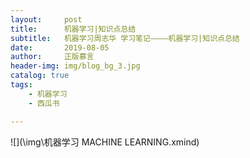 ```yaml
---
layout:     post
title:      机器学习|知识点总结
subtitle:   机器学习周志华 学习笔记————机器学习|知识点总结
date:       2019-08-05
author:     正版慕言
header-img: img/blog_bg_3.jpg
catalog: true
tags:
    - 机器学习
    - 西瓜书

---
```

![](\img\机器学习 MACHINE LEARNING.xmind)
